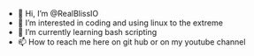- 👋 Hi, I’m @RealBlissIO
- 👀 I’m interested in coding and using linux to the extreme
- 🌱 I’m currently learning bash scripting
- 📫 How to reach me here on git hub or on my youtube channel
